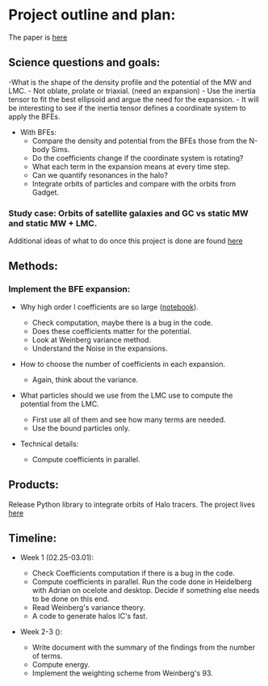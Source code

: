 # Project outline and plan:

The paper is [here](https://github.com/jngaravitoc/MW-LMC-SCF/blob/master/doc/BFE_MWLMC.pdf)


## Science questions and goals:



   -What is the shape of the density profile and the potential of the MW and LMC.
      - Not oblate, prolate or triaxial. (need an expansion)
      - Use the inertia tensor to fit the best ellipsoid and argue the need for the expansion.
      - It will be interesting to see if the inertia tensor defines a coordinate system to apply the BFEs.

   - With BFEs:
      - Compare the density and potential from the BFEs those from the N-body Sims.
      - Do the coefficients change if the coordinate system is rotating?
      - What each term in the expansion means at every time step.
      - Can we quantify resonances in the halo?
      - Integrate orbits of particles and compare with the orbits from Gadget.




### Study case: Orbits of satellite galaxies and GC vs static MW and static MW + LMC.

Additional ideas of what to do once this project is done are found [here](https://github.com/jngaravitoc/MW-LMC-SCF/blob/master/ideas.md)


## Methods:

### Implement the BFE expansion:

 - Why high order l coefficients are so large ([notebook](https://github.com/jngaravitoc/SCF_tools/blob/master/code/computing_coefficients.ipynb)).
    - Check computation, maybe there is a bug in the code.
    - Does these coefficients matter for the potential.
    - Look at Weinberg variance method.
    - Understand the Noise in the expansions.
    
 - How to choose the number of coefficients in each expansion.
    - Again, think about the variance.
    
 - What particles should we use from the LMC use to compute the potential from the LMC.
    - First use all of them and see how many terms are needed.
    - Use the bound particles only.

 - Technical details:
    - Compute coefficients in parallel. 

## Products:

Release Python library to integrate orbits of Halo tracers.
The project lives [here](https://github.com/jngaravitoc/BFE_integrator)

## Timeline: 
  - Week 1 (02.25-03.01): 
    - Check Coefficients computation if there is a bug in the code.
    - Compute coefficients in parallel. Run the code done in Heidelberg with Adrian on ocelote and desktop. Decide if something else needs to be done on this end.
    - Read Weinberg's variance theory.
    - A code to generate halos IC's fast. 
    
  - Week 2-3 ():
    - Write document with the summary of the findings from the number of terms. 
    - Compute energy.
    - Implement the weighting scheme from Weinberg's 93.
   




